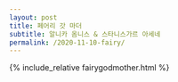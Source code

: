 ```yaml
---
layout: post
title: 페어리 갓 마더
subtitle: 알니카 옴니스 & 스타니스가르 아세네
permalink: /2020-11-10-fairy/
---
```


{% include_relative fairygodmother.html %}
